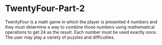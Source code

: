 # TwentyFour-Part-2
TwentyFour is a math game in which the player is presented 4 numbers and they must determine a way to combine those numbers using mathematical operations to get 24 as the result. Each number must be used exactly once. The user may play a variety of puzzles and difficulties.
